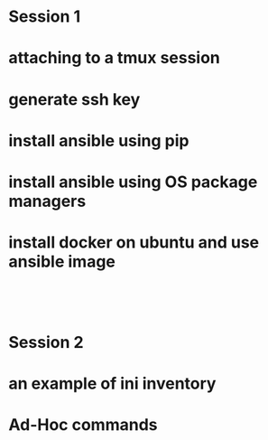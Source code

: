 
# Session 1

# attaching to a tmux session 

# generate ssh key 

# install ansible using pip 

# install ansible using OS package managers

# install docker on ubuntu and use ansible image

<br>
<br>
<br>

# Session 2 

# an example of ini inventory

# Ad-Hoc commands 

